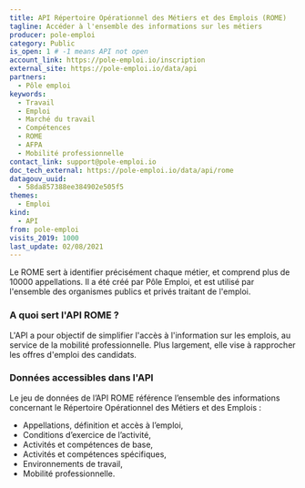 ```yaml
---
title: API Répertoire Opérationnel des Métiers et des Emplois (ROME)
tagline: Accéder à l'ensemble des informations sur les métiers
producer: pole-emploi
category: Public
is_open: 1 # -1 means API not open
account_link: https://pole-emploi.io/inscription
external_site: https://pole-emploi.io/data/api
partners:
  - Pôle emploi
keywords:
  - Travail
  - Emploi
  - Marché du travail
  - Compétences
  - ROME
  - AFPA
  - Mobilité professionnelle
contact_link: support@pole-emploi.io
doc_tech_external: https://pole-emploi.io/data/api/rome
datagouv_uuid:
  - 58da857388ee384902e505f5
themes:
  - Emploi
kind:
  - API
from: pole-emploi
visits_2019: 1000
last_update: 02/08/2021
---
```


Le ROME sert à identifier précisément chaque métier, et comprend plus de 10000 appellations. Il a été créé par Pôle Emploi, et est utilisé par l'ensemble des organismes publics et privés traitant de l'emploi.

### A quoi sert l'API ROME ?

L'API a pour objectif de simplifier l'accès à l'information sur les emplois, au service de la mobilité professionnelle. Plus largement, elle vise à rapprocher les offres d'emploi des candidats.

### Données accessibles dans l'API

Le jeu de données de l’API ROME référence l’ensemble des informations concernant le Répertoire Opérationnel des Métiers et des Emplois :

- Appellations, définition et accès à l’emploi,
- Conditions d’exercice de l’activité,
- Activités et compétences de base,
- Activités et compétences spécifiques,
- Environnements de travail,
- Mobilité professionnelle.
